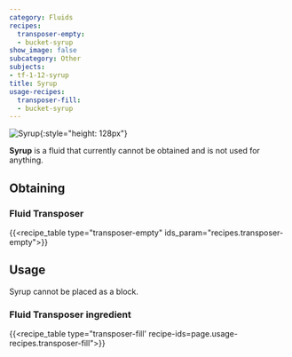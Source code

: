 ```yaml
---
category: Fluids
recipes:
  transposer-empty:
  - bucket-syrup
show_image: false
subcategory: Other
subjects:
- tf-1-12-syrup
title: Syrup
usage-recipes:
  transposer-fill:
  - bucket-syrup
---
```


![Syrup](/images/docs/1.12/thermal-foundation/syrup.gif){:style="height: 128px"}


**Syrup** is a fluid that currently cannot be obtained and is not used for
anything.


Obtaining
---------

### Fluid Transposer
{{<recipe_table type="transposer-empty" ids_param="recipes.transposer-empty">}}


Usage
-----

Syrup cannot be placed as a block.

### Fluid Transposer ingredient
{{<recipe_table type="transposer-fill' recipe-ids=page.usage-recipes.transposer-fill">}}
